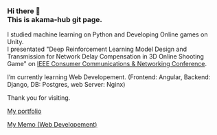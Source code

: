 ### Hi there 👋 <br> This is akama-hub git page.

I studied machine learning on Python and Developing Online games on Unity.<br>
I presentated "Deep Reinforcement Learning Model Design and Transmission for Network Delay Compensation in 3D Online Shooting Game" on [IEEE Consumer Communications & Networking Conference](https://ccnc2023.ieee-ccnc.org/detailed-program).<br>

I’m currently learning Web Developement.
(Frontend: Angular, Backend: Django, DB: Postgres, web Server: Nginx)

Thank you for visiting.

[My portfolio](https://akama-hub.github.io/Portfolio/)

[My Memo (Web Developement)](https://www.notion.so/Web-d42fb036fb454a669e65791c1c23a670?pvs=4)

<!-- [![Anurag's GitHub stats](https://github-readme-stats.vercel.app/api?username=akama-hub)](https://github.com/anuraghazra/github-readme-stats) -->

<!--
**akama-hub/akama-hub** is a ✨ _special_ ✨ repository because its `README.md` (this file) appears on your GitHub profile.

Here are some ideas to get you started:

- 🔭 I’m currently working on ...
- 🌱 I’m currently learning ...
- 👯 I’m looking to collaborate on ...
- 🤔 I’m looking for help with ...
- 💬 Ask me about ...
- 📫 How to reach me: ...
- 😄 Pronouns: ...
- ⚡ Fun fact: ...
-->
